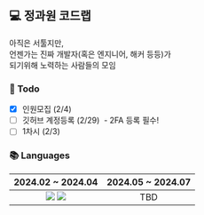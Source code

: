 ## 💻 정과원 코드랩

아직은 서툴지만,<br>
언젠가는 진짜 개발자(혹은 엔지니어, 해커 등등)가<br>
되기위해 노력하는 사람들의 모임

### 📝 Todo
- [x] 인원모집 (2/4)
- [ ] 깃허브 계정등록 (2/29)&nbsp;&nbsp;-&nbsp;2FA 등록 필수!
- [ ] 1차시 (2/3)

### 📚 Languages
|2024.02 ~ 2024.04|2024.05 ~ 2024.07|
|-----|-----|
|<div align="center"><img src="https://img.shields.io/badge/C-00599C?style=for-the-badge&logo=c&logoColor=white&logoWidth=20">&nbsp;<img src="https://img.shields.io/badge/Python-14354C?style=for-the-badge&logo=python&logoColor=white&logoWidth=20"></div>|<div align="center">TBD</div>|
